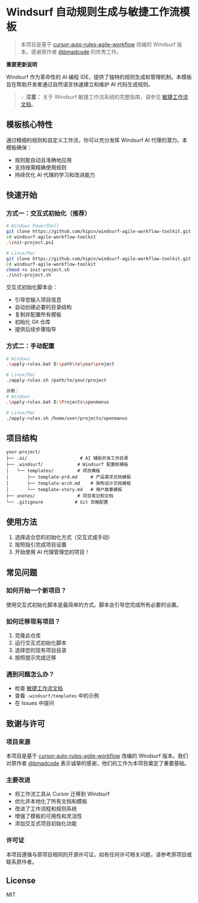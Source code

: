 # Windsurf 自动规则生成与敏捷工作流模板

> 本项目是基于 [cursor-auto-rules-agile-workflow](https://github.com/bmadcode/cursor-auto-rules-agile-workflow) 改编的 Windsurf 版本。感谢原作者 [@bmadcode](https://github.com/bmadcode) 的优秀工作。

**重要更新说明**

Windsurf 作为革命性的 AI 编程 IDE，提供了独特的规则生成和管理机制。本模板旨在帮助开发者通过自然语言快速建立和维护 AI 代码生成规则。

> 💡 **注意：** 关于 Windsurf 敏捷工作流系统的完整指南，请参见 [敏捷工作流文档](docs/agile-readme.md)。

## 模板核心特性

通过精细的规则和自定义工作流，你可以充分发挥 Windsurf AI 代理的潜力。本模板确保：

- 规则能自动且准确地应用
- 支持按需精确使用规则
- 持续优化 AI 代理的学习和改进能力

## 快速开始

### 方式一：交互式初始化（推荐）

```bash
# Windows PowerShell
git clone https://github.com/hipcn/windsurf-agile-workflow-toolkit.git
cd windsurf-agile-workflow-toolkit
.\init-project.ps1

# Linux/Mac
git clone https://github.com/hipcn/windsurf-agile-workflow-toolkit.git
cd windsurf-agile-workflow-toolkit
chmod +x init-project.sh
./init-project.sh
```

交互式初始化脚本会：
- 引导您输入项目信息
- 自动创建必要的目录结构
- 复制并配置所有模板
- 初始化 Git 仓库
- 提供后续步骤指导

### 方式二：手动配置

```bash
# Windows
.\apply-rules.bat D:\path\to\your\project

# Linux/Mac
./apply-rules.sh /path/to/your/project

示例：
# Windows
.\apply-rules.bat D:\Projects\openmanus

# Linux/Mac
./apply-rules.sh /home/user/projects/openmanus
```

## 项目结构

```
your-project/
├── .ai/                    # AI 辅助开发工作目录
├── .windsurf/             # Windsurf 配置和模板
│   └── templates/         # 项目模板
│       ├── template-prd.md     # 产品需求文档模板
│       ├── template-arch.md    # 架构设计文档模板
│       └── template-story.md   # 用户故事模板
├── xnotes/                # 项目笔记和文档
└── .gitignore            # Git 忽略配置
```

## 使用方法

1. 选择适合您的初始化方式（交互式或手动）
2. 按照指引完成项目设置
3. 开始使用 AI 代理管理您的项目！

## 常见问题

### 如何开始一个新项目？
使用交互式初始化脚本是最简单的方式。脚本会引导您完成所有必要的设置。

### 如何迁移现有项目？
1. 克隆此仓库
2. 运行交互式初始化脚本
3. 选择您的现有项目目录
4. 按照提示完成迁移

### 遇到问题怎么办？
- 检查 [敏捷工作流文档](docs/agile-readme.md)
- 查看 `.windsurf/templates` 中的示例
- 在 Issues 中提问

## 致谢与许可

### 项目来源
本项目是基于 [cursor-auto-rules-agile-workflow](https://github.com/bmadcode/cursor-auto-rules-agile-workflow) 改编的 Windsurf 版本。我们对原作者 [@bmadcode](https://github.com/bmadcode) 表示诚挚的感谢，他们的工作为本项目奠定了重要基础。

### 主要改进
- 将工作流工具从 Cursor 迁移到 Windsurf
- 优化并本地化了所有文档和模板
- 改进了工作流程和规则系统
- 增强了模板的可用性和灵活性
- 添加交互式项目初始化功能

### 许可证
本项目遵循与原项目相同的开源许可证。如有任何许可相关问题，请参考原项目或联系原作者。

## License

MIT
